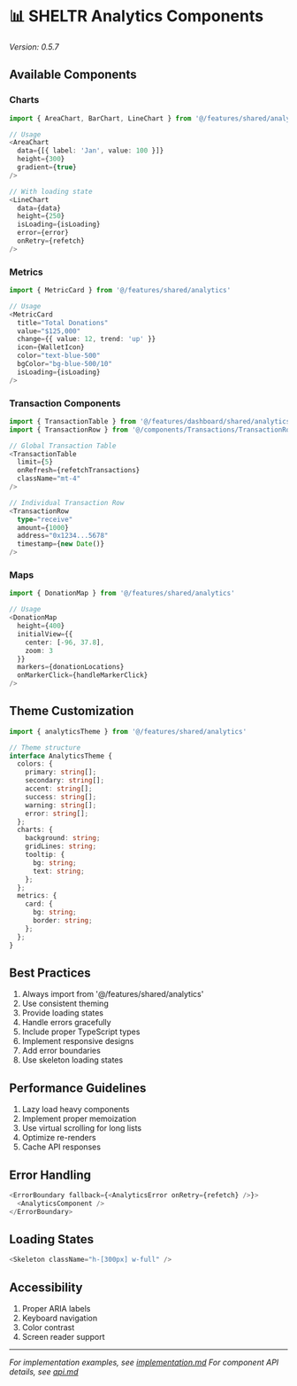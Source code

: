 # 📊 SHELTR Analytics Components
*Version: 0.5.7*

## Available Components

### Charts
```typescript
import { AreaChart, BarChart, LineChart } from '@/features/shared/analytics'

// Usage
<AreaChart 
  data={[{ label: 'Jan', value: 100 }]} 
  height={300}
  gradient={true}
/>

// With loading state
<LineChart
  data={data}
  height={250}
  isLoading={isLoading}
  error={error}
  onRetry={refetch}
/>
```

### Metrics
```typescript
import { MetricCard } from '@/features/shared/analytics'

// Usage
<MetricCard
  title="Total Donations"
  value="$125,000"
  change={{ value: 12, trend: 'up' }}
  icon={WalletIcon}
  color="text-blue-500"
  bgColor="bg-blue-500/10"
  isLoading={isLoading}
/>
```

### Transaction Components
```typescript
import { TransactionTable } from '@/features/dashboard/shared/analytics/metrics'
import { TransactionRow } from '@/components/Transactions/TransactionRow'

// Global Transaction Table
<TransactionTable
  limit={5}
  onRefresh={refetchTransactions}
  className="mt-4"
/>

// Individual Transaction Row
<TransactionRow
  type="receive"
  amount={1000}
  address="0x1234...5678"
  timestamp={new Date()}
/>
```

### Maps
```typescript
import { DonationMap } from '@/features/shared/analytics'

// Usage
<DonationMap
  height={400}
  initialView={{
    center: [-96, 37.8],
    zoom: 3
  }}
  markers={donationLocations}
  onMarkerClick={handleMarkerClick}
/>
```

## Theme Customization
```typescript
import { analyticsTheme } from '@/features/shared/analytics'

// Theme structure
interface AnalyticsTheme {
  colors: {
    primary: string[];
    secondary: string[];
    accent: string[];
    success: string[];
    warning: string[];
    error: string[];
  };
  charts: {
    background: string;
    gridLines: string;
    tooltip: {
      bg: string;
      text: string;
    };
  };
  metrics: {
    card: {
      bg: string;
      border: string;
    };
  };
}
```

## Best Practices
1. Always import from '@/features/shared/analytics'
2. Use consistent theming
3. Provide loading states
4. Handle errors gracefully
5. Include proper TypeScript types
6. Implement responsive designs
7. Add error boundaries
8. Use skeleton loading states

## Performance Guidelines
1. Lazy load heavy components
2. Implement proper memoization
3. Use virtual scrolling for long lists
4. Optimize re-renders
5. Cache API responses

## Error Handling
```typescript
<ErrorBoundary fallback={<AnalyticsError onRetry={refetch} />}>
  <AnalyticsComponent />
</ErrorBoundary>
```

## Loading States
```typescript
<Skeleton className="h-[300px] w-full" />
```

## Accessibility
1. Proper ARIA labels
2. Keyboard navigation
3. Color contrast
4. Screen reader support

---
*For implementation examples, see [implementation.md](./implementation.md)*
*For component API details, see [api.md](./api.md)* 